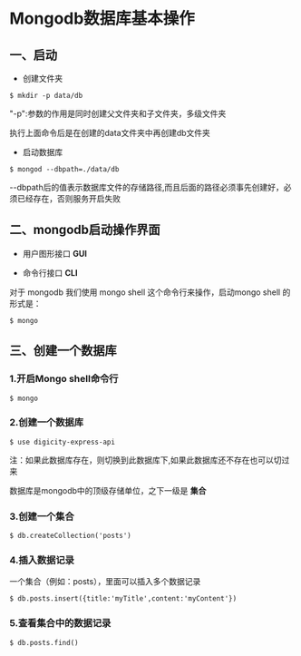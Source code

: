 # Mongodb数据库基本操作

## 一、启动
 - 创建文件夹
 ```
 $ mkdir -p data/db
 ```

 "-p":参数的作用是同时创建父文件夹和子文件夹，多级文件夹

  执行上面命令后是在创建的data文件夹中再创建db文件夹

- 启动数据库
 ```
 $ mongod --dbpath=./data/db
 ```
 --dbpath后的值表示数据库文件的存储路径,而且后面的路径必须事先创建好，必须已经存在，否则服务开启失败

## 二、mongodb启动操作界面

 - 用户图形接口 **GUI**

 - 命令行接口 **CLI**

 对于 mongodb 我们使用 mongo shell 这个命令行来操作，启动mongo shell 的形式是：
 ```
 $ mongo
 ```

## 三、创建一个数据库

### 1.开启Mongo shell命令行

  ```
  $ mongo
  ```

### 2.创建一个数据库

```
$ use digicity-express-api
```

注：如果此数据库存在，则切换到此数据库下,如果此数据库还不存在也可以切过来

数据库是mongodb中的顶级存储单位，之下一级是 **集合**
### 3.创建一个集合

 ```
 $ db.createCollection('posts')
 ```
### 4.插入数据记录
一个集合（例如：posts），里面可以插入多个数据记录
```
$ db.posts.insert({title:'myTitle',content:'myContent'})
```
### 5.查看集合中的数据记录
```
$ db.posts.find()

```
